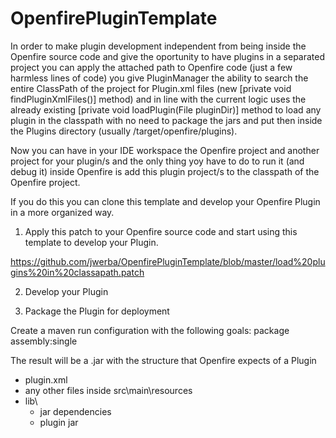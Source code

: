 # OpenfirePluginTemplate

In order to make plugin development independent from being inside the Openfire source code and give the oportunity to have plugins in a separated project you can apply the attached path to Openfire code (just a few harmless lines of code) you give PluginManager the ability to search the entire ClassPath of the project for Plugin.xml files (new [private void findPluginXmlFiles()] method) and in line with the current logic uses the already existing [private void loadPlugin(File pluginDir)] method to load any plugin in the classpath with no need to package the jars and put then inside the Plugins directory (usually /target/openfire/plugins).

Now you can have in your IDE workspace the Openfire project and another project for your plugin/s and the only thing yoy have to do to run it (and debug it) inside Openfire is add this plugin project/s to the classpath of the Openfire project.

If you do this you can clone this template and develop your Openfire Plugin in a more organized way.

1) Apply this patch to your Openfire source code and start using this template to develop your Plugin.


https://github.com/jwerba/OpenfirePluginTemplate/blob/master/load%20plugins%20in%20classapath.patch

2) Develop your Plugin

3) Package the Plugin for deployment

Create a maven run configuration with the following goals:
package assembly:single

The result will be a .jar with the structure that Openfire expects of a Plugin
- plugin.xml
- any other files inside src\main\resources
- lib\
    - jar dependencies
    - plugin jar


